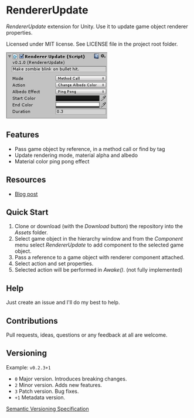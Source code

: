 # RendererUpdate

*RendererUpdate* extension for Unity. Use it to update game object renderer properties.

Licensed under MIT license. See LICENSE file in the project root folder.   

![RendererUpdate](/Resources/cover_screenshot.png?raw=true)

## Features

* Pass game object by reference, in a method call or find by tag
* Update rendering mode, material alpha and albedo
* Material color ping pong effect

## Resources

* [Blog post]()

## Quick Start

1. Clone or download (with the *Download* button) the repository into the *Assets* folder.
2. Select game object in the hierarchy window and from the *Component* menu
   select *RendererUpdate* to add component to the selected game object.
3. Pass a reference to a game object with renderer component attached.
4. Select action and set properties.
5. Selected action will be performed in _Awake()_. (not fully implemented)

## Help

Just create an issue and I'll do my best to help.

## Contributions

Pull requests, ideas, questions or any feedback at all are welcome.

## Versioning

Example: `v0.2.3+1`

- `0` Major version. Introduces breaking changes.
- `2` Minor version. Adds new features.
- `3` Patch version. Bug fixes.
- `+1` Metadata version.

[Semantic Versioning Specification](http://semver.org/)
